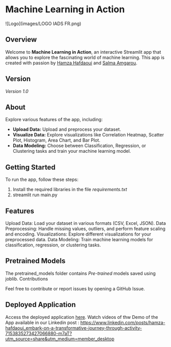 # Machine Learning in Action

![Logo](images/LOGO IADS FR.png)

## Overview

Welcome to **Machine Learning in Action**, an interactive Streamlit app that allows you to explore the fascinating world of machine learning. This app is created with passion by [Hamza Hafdaoui](https://github.com/HAMZAUEST) and [Salma Amgarou](https://github.com/SalmaAmgarou).

## Version

*Version 1.0*

## About

Explore various features of the app, including:

- **Upload Data:** Upload and preprocess your dataset.
- **Visualize Data:** Explore visualizations like Correlation Heatmap, Scatter Plot, Histogram, Area Chart, and Bar Plot.
- **Data Modeling:** Choose between Classification, Regression, or Clustering tasks and train your machine learning model.

## Getting Started

To run the app, follow these steps: 
1. Install the required libraries in the file *requirements.txt*
2. streamlit run main.py

## Features

Upload Data: Load your dataset in various formats (CSV, Excel, JSON).
Data Preprocessing: Handle missing values, outliers, and perform feature scaling and encoding.
Visualizations: Explore different visualizations for your preprocessed data.
Data Modeling: Train machine learning models for classification, regression, or clustering tasks.


## Pretrained Models

The pretrained_models folder contains *Pre-trained* models saved using joblib.
Contributions

Feel free to contribute or report issues by opening a GitHub Issue.

## Deployed Application

Access the deployed application [here](https://aisd-hafdaoui-amgarou.streamlit.app/).
Watch videos of thw Demo of the App available in our Linkedin post : https://www.linkedin.com/posts/hamza-hafdaoui_embark-on-a-transformative-journey-through-activity-7153835273427066880-m7aT?utm_source=share&utm_medium=member_desktop

